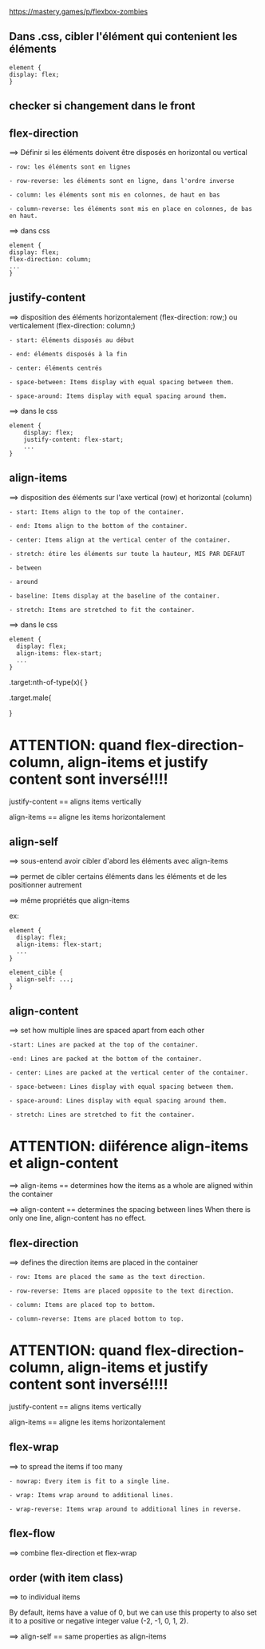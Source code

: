 https://mastery.games/p/flexbox-zombies

## Dans .css, cibler l'élément qui contenient les éléments

    element {
    display: flex;
    }

## checker si changement dans le front


## flex-direction

==> Définir si les éléments doivent être disposés en horizontal ou vertical

    - row: les éléments sont en lignes
    
    - row-reverse: les éléments sont en ligne, dans l'ordre inverse
    
    - column: les éléments sont mis en colonnes, de haut en bas
    
    - column-reverse: les éléments sont mis en place en colonnes, de bas en haut.


==> dans css

    element {
    display: flex;
    flex-direction: column;
    ...
    }


## justify-content

==> disposition des éléments horizontalement (flex-direction: row;) ou verticalement (flex-direction: column;)

    - start: éléments disposés au début

    - end: éléments disposés à la fin

    - center: éléments centrés
    
    - space-between: Items display with equal spacing between them.
    
    - space-around: Items display with equal spacing around them.

==> dans le css

    element {
        display: flex;
        justify-content: flex-start;
        ...
    }


## align-items

==> disposition des éléments sur l'axe vertical (row) et horizontal (column)

    - start: Items align to the top of the container.
    
    - end: Items align to the bottom of the container.
    
    - center: Items align at the vertical center of the container.

    - stretch: étire les éléments sur toute la hauteur, MIS PAR DEFAUT

    - between

    - around
    
    - baseline: Items display at the baseline of the container.
    
    - stretch: Items are stretched to fit the container.


==> dans le css

    element {
      display: flex;
      align-items: flex-start;
      ...  
    }

.target:nth-of-type(x){
}

.target.male{
  
}

# ATTENTION: quand flex-direction-column, align-items et justify content sont inversé!!!!

justify-content == aligns items vertically

align-items == aligne les items horizontalement


## align-self

==> sous-entend avoir cibler d'abord les éléments avec align-items

==> permet de cibler certains éléments dans les éléments et de les positionner autrement

==> même propriétés que align-items

ex: 

    element {
      display: flex;
      align-items: flex-start;
      ...  
    }

    element_cible {
      align-self: ...;
    }


## align-content

==> set how multiple lines are spaced apart from each other

    -start: Lines are packed at the top of the container.
    
    -end: Lines are packed at the bottom of the container.
    
    - center: Lines are packed at the vertical center of the container.

    - space-between: Lines display with equal spacing between them.

    - space-around: Lines display with equal spacing around them.
    
    - stretch: Lines are stretched to fit the container.


# ATTENTION: diiférence align-items et align-content

==> align-items == determines how the items as a whole are aligned within the container

==> align-content == determines the spacing between lines
When there is only one line, align-content has no effect.


## flex-direction

==> defines the direction items are placed in the container

    - row: Items are placed the same as the text direction.
    
    - row-reverse: Items are placed opposite to the text direction.
    
    - column: Items are placed top to bottom.
    
    - column-reverse: Items are placed bottom to top.


# ATTENTION: quand flex-direction-column, align-items et justify content sont inversé!!!!

justify-content == aligns items vertically

align-items == aligne les items horizontalement

## flex-wrap

==> to spread the items if too many

    - nowrap: Every item is fit to a single line.
    
    - wrap: Items wrap around to additional lines.
    
    - wrap-reverse: Items wrap around to additional lines in reverse.

## flex-flow

==> combine flex-direction et flex-wrap


## order (with item class)

==> to individual items

 By default, items have a value of 0, but we can use this property to also set it to a positive or negative integer value (-2, -1, 0, 1, 2).

==> align-self == same properties as align-items



